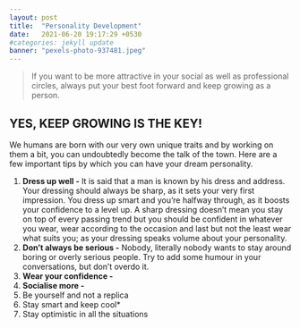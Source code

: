 ```yaml
---
layout: post
title:  "Personality Development"
date:   2021-06-20 19:17:29 +0530
#categories: jekyll update
banner: "pexels-photo-937481.jpeg"
---
```

> If you want to be more attractive in your social as well as professional circles, always put your  best foot forward and keep growing as a person.

## YES, KEEP GROWING IS THE KEY! 
We humans are born with our very own unique traits and by working on them a bit, you can undoubtedly become the talk of the town. Here are a few important tips by which you can have your dream personality. 

1. **Dress up well -** It is said that a man is known by his dress and address. Your dressing should always be sharp, as it sets your very first impression. You dress up smart and you’re halfway through, as it boosts your confidence to a level up. A sharp dressing doesn’t mean you stay on top of every passing trend but you should be confident in whatever you wear, wear according to the occasion and last but not the least wear what suits you; as your dressing speaks volume about your personality. 
2. **Don’t always be serious -** Nobody, literally nobody wants to stay around boring or overly serious people. Try to add some humour in your conversations, but don’t overdo it.
3. **Wear your confidence -** 
4. **Socialise more -** 
5. Be yourself and not a replica
6. Stay smart and keep cool*
7. Stay optimistic in all the situations 